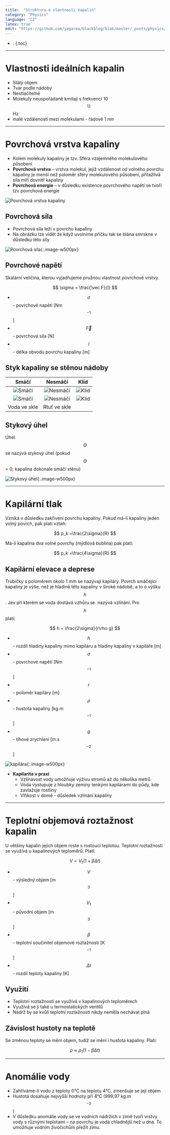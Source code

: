```yaml
---
title:  "Struktura a vlastnosti kapalin"
category: "Physics"
language: "CZ"
latex: true
edit: "https://github.com/yagarea/blackblog/blob/master/_posts/physics/2020-05-26-struktura-a-vlastnosti-kapalin.md?plain=1"
---
```


- .
{:toc}
---

# Vlastnosti ideálních kapalin
- Stálý objem
- Tvar podle nádoby
- Nestlačitelné
- Molekuly neuspořádaně kmitají s frekvencí 10$$^{12}$$ Hz
- malé vzdálenosti mezi molekulami - řádově 1 nm

---

# Povrchová vrstva kapaliny
- Kolem molekuly kapaliny je tzv. Sféra vzájemného molekulového působení
- **Povrchová vrstva** – vrstva molekul, jejíž vzdálenost od volného povrchu kapaliny je menší než poloměr sféry molekulového působení, přitažlivá síla míří dovnitř kapaliny
- **Povrchová energie** – v důsledku existence povrchového napětí se tvoří tzv povrchová energie

![Povrchová vrstva kapaliny](/assets/img/physics/vlastnosti-kapalin/povrchova-vrstva.png)

## Povrchová síla
- Povrchová síla leží v povrchu kapaliny
- Na obrázku lze vidět že když uvolníme příčku tak se blána smrskne v důsledku této síly

![Povrchová síla](/assets/img/physics/vlastnosti-kapalin/povrchova-sila.png){:.image-w500px}

## Povrchové napětí
Skalární veličina, kterou vyjadřujeme pružnou vlastnost povrchové vrstvy.

$$ \sigma = \frac{\vec F}{l} $$

- $$\sigma$$ - povrchové napětí [Nm$$^{-1}$$]
- $$\vec F$$ - povrchová síla [N]
- $$l$$ - délka obvodu povrchu kapaliny [m]

## Styk kapaliny se stěnou nádoby

| Smáčí | Nesmáčí | Klid |
|:-----:|:-------:|:----:|
| ![Smáčí](/assets/img/physics/vlastnosti-kapalin/smaci.png) | ![Nesmáčí](/assets/img/physics/vlastnosti-kapalin/nesmaci.png) | ![Klid](/assets/img/physics/vlastnosti-kapalin/nereaguje.png) |
| ![Smáčí](/assets/img/physics/vlastnosti-kapalin/kapka-smaci.png) | ![Nesmáčí](/assets/img/physics/vlastnosti-kapalin/kapka-nesmaci.png) | ![Klid](/assets/img/physics/vlastnosti-kapalin/kapka-nic.png)|  
| Voda ve skle | Rtuť ve skle | |

## Stykový úhel
Úhel $$\Theta$$ se nazývá stykový úhel (pokud $$\Theta$$ = 0; kapalina dokonale smáčí stěnu)

![Stykový úhel](/assets/img/physics/vlastnosti-kapalin/stykovy-uhel.png){:.image-w500px}

---

# Kapilární tlak
Vzniká v důsledku zakřivení povrchu kapaliny. Pokud má-li kapaliny jeden volný povrch, pak platí vztah:

$$ p_k =\frac{2\sigma}{R} $$

Má-li kapalina dva volné povrchy (mýdlová bublina) pak platí:

$$ p_k =\frac{4\sigma}{R} $$

## Kapilární elevace a deprese
Trubičky s poloměrem okolo 1 mm se nazývají kapiláry. Povrch smáčející kapaliny je výše, než je hladině této kapaliny v široké nádobě, a to o výšku $$h$$. Jev při kterém se voda dostává vzhůru se 
nazývá vzlínání. Pro $$h$$ platí:

$$ h = \frac{2\sigma}{r\rho g} $$

- $$h$$ - rozdíl hladiny kapaliny mimo kapiláru a hladiny kapaliny v kapiláře [m]
- $$\sigma$$ - povrchové napětí [Nm$$^{-1}$$]
- $$r$$ - poloměr kapiláry [m]
- $$\rho$$ - hustota kapaliny [kg.m$$^{-1}$$]
- $$g$$ - tíhové zrychlení [m.s$$^{-2}$$]

![kapilára](/assets/img/physics/vlastnosti-kapalin/kapilara.png){:.image-w500px}

- **Kapilarita v praxi**
	- Vzlínavost vody umožňuje výživu stromů až do několika metrů
	- Voda vystupuje z hloubky zeminy tenkými kapilárami do půdy, kde zavlažuje rostliny
	- Vlhkost v domě - důsledek vzlínání kapaliny

---

# Teplotní objemová roztažnost kapalin
U většiny kapalin jejich objem roste s rostoucí teplotou. Teplotní roztažnosti se využívá u kapalinových teploměrů. Platí:

$$ V = V_1 (1 + \beta \Delta t ) $$

- $$V$$ - výsledný objem [m$$^3$$]
- $$V_1$$ - původní objem [m$$^3$$]
- $$\beta$$ - teplotní součinitel objemové roztažnosti [K$$^{-1}$$]
- $$\Delta t$$ - rozdíl teploty kapaliny [K]

## Využití
- Teplotní roztažnosti se využívá v kapalinových teploměrech
- Využívá se jí také u termostatických ventilů
- Nádrž by se kvůli teplotní roztažnosti nikdy neměla nechávat plná

## Závislost hustoty na teplotě
Se změnou teploty se mění objem, tudíž se mění i hustota kapaliny. Platí:

$$ \rho \approx \rho_1(1-\beta \Delta t) $$

---

# Anomálie vody
- Zahříváme-li vodu z teploty 0°C na teplotu 4°C, zmenšuje se její objem
- Hustota dosahuje nejvyšší hodnoty při 4°C (999,97 kg.m$$^{-3}$$)
- V důsledku anomálie vody se ve vodních nádržích v zimě tvoří vrstvy vody s různými teplotami – na povrchu je voda chladnější než u dna. To umožňuje vodním živočichům přežít zimu.
